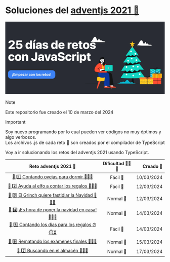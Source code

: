 
# Soluciones del [adventjs 2021 🔗](https://2021.adventjs.dev/)

[![adventsjs hero](images/adventjsHero.webp)](https://2021.adventjs.dev/)

> [!NOTE]  
> Este repositorio fue creado el 10 de marzo del 2024

> [!IMPORTANT]  
> Soy nuevo programando por lo cual pueden ver códigos no muy óptimos y algo verbosos.  
> Los archivos .js de cada reto 🎯 son creados por el compilador de TypeScript

Voy a ir solucionando los retos del adventjs 2021 usando TypeScript.



| Reto adventjs 2021 🎯 | Dificultad 🥉🥈🥇| Creado 📆 |
|:--:| :--:|--:|
| [🎯 1️⃣ Contando ovejas para dormir 🐑🐑🐑](./1/README.md) | Fácil 🥉 | 10/03/2024
| [🎯 2️⃣ Ayuda al elfo a contar los regalos 🎁🎁🎁](./2/README.md) | Fácil 🥉 | 12/03/2024
| [ 🎯 3️⃣ El Grinch quiere fastidiar la Navidad 👹👹👹](./3/README.md) | Normal 🥈 | 12/03/2024
| [ 🎯 4️⃣ ️¡Es hora de poner la navidad en casa! 🎄🎄🎄](./4/README.md) | Normal 🥈 | 14/03/2024
| [🎯 5️⃣ Contando los días para los regalos ⏰⏱️⏳](./5/README.md) | Fácil 🥉 | 14/03/2024
| [🎯 6️⃣ Rematando los exámenes finales 🧮🧮🧮](./6/README.md) | Normal 🥈 | 15/03/2024
| [🎯 7️⃣ Buscando en el almacén 🏪🏪🏪](./7/README.md) | Normal 🥈| 17/03/2024